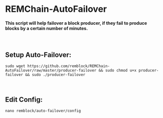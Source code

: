 # REMChain-AutoFailover

#### This script will help failover a block producer, if they fail to produce blocks by a certain number of minutes.

<br>

## Setup Auto-Failover:

```
sudo wget https://github.com/remblock/REMChain-AutoFailover/raw/master/producer-failover && sudo chmod u+x producer-failover && sudo ./producer-failover
```

<br>

## Edit Config:

```
nano remblock/auto-failover/config
```
